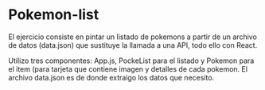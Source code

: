 # Pokemon-list

El ejercicio consiste en pintar un listado de pokemons a partir de un archivo de datos (data.json) que sustituye la llamada a una API, todo ello con React.

Utilizo tres componentes: App.js, PockeList para el listado y Pokemon para el item (para tarjeta que contiene imagen y detalles de cada pokemon. 
El archivo data.json es de donde extraigo los datos que necesito.
